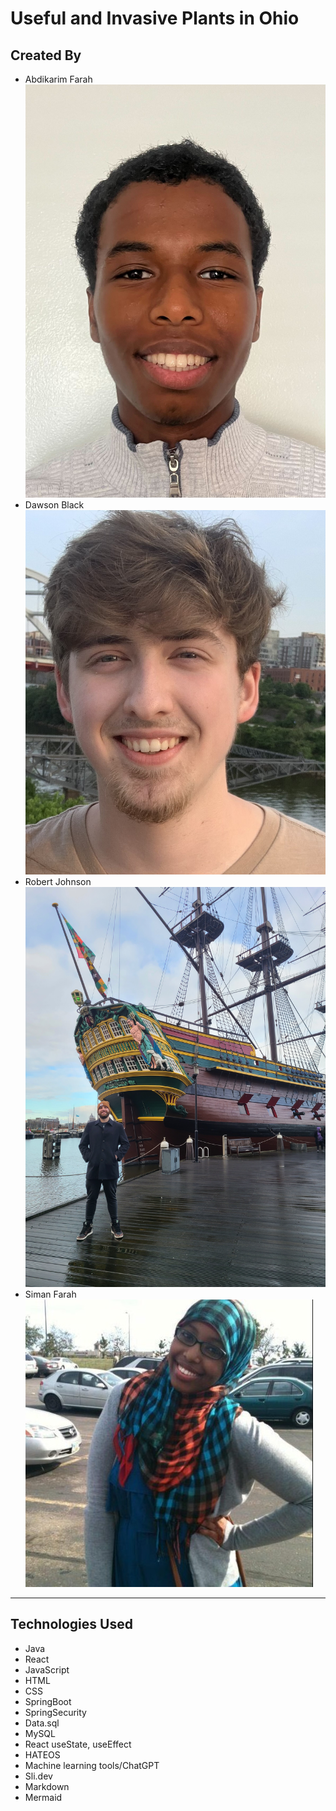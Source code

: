 # Useful and Invasive Plants in Ohio

## Created By

- Abdikarim Farah ![Abdikarim](/src/main/resources/static/images/abdi-headshot.jpg)
- Dawson Black ![Dawson](/src/main/resources/static/images/Dawson_headshot.jpg)
- Robert Johnson ![Robert](/src/main/resources/static/images/Robert_headshot.jpg)
- Siman Farah ![Siman](/src/main/resources/static/images/Siman_headshot.png)

---

## Technologies Used

- Java
- React
- JavaScript
- HTML
- CSS
- SpringBoot
- SpringSecurity
- Data.sql
- MySQL
- React useState, useEffect
- HATEOS
- Machine learning tools/ChatGPT
- Sli.dev
- Markdown
- Mermaid
